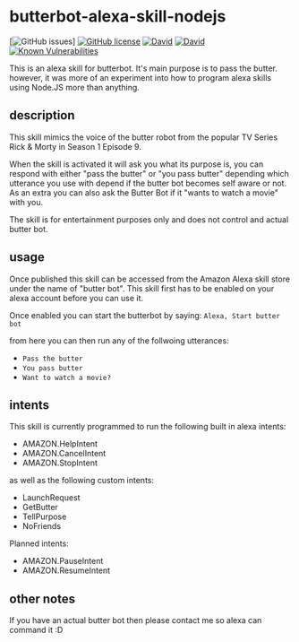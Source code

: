 # butterbot-alexa-skill-nodejs

[![GitHub issues](https://img.shields.io/github/issues/CarbonCollins/butterbot-alexa-skill-nodejs.svg)]
[![GitHub license](https://img.shields.io/badge/license-MIT-blue.svg)](https://raw.githubusercontent.com/CarbonCollins/butterbot-alexa-skill-nodejs/master/LICENSE)
[![David](https://img.shields.io/david/CarbonCollins/butterbot-alexa-skill-nodejs.svg)]()
[![David](https://img.shields.io/david/dev/CarbonCollins/butterbot-alexa-skill-nodejs.svg)]()
[![Known Vulnerabilities](https://snyk.io/test/github/carboncollins/butterbot-alexa-skill-nodejs/badge.svg?targetFile=package.json)](https://snyk.io/test/github/carboncollins/butterbot-alexa-skill-nodejs?targetFile=package.json)

This is an alexa skill for butterbot. It's main purpose is to pass the butter. however, it was more of an experiment into how to program alexa skills using Node.JS more than anything.

## description

This skill mimics the voice of the butter robot from the popular TV Series Rick & Morty in Season 1 Episode 9. 

When the skill is activated it will ask you what its purpose is, you can respond with either "pass the butter" or "you pass butter" depending which utterance you use with depend if the butter bot becomes self aware or not. As an extra you can also ask the Butter Bot if it "wants to watch a movie" with you.

The skill is for entertainment purposes only and does not control and actual butter bot.

## usage

Once published this skill can be accessed from the Amazon Alexa skill store under the name of "butter bot". This skill first has to be enabled on your alexa account before you can use it.

Once enabled you can start the butterbot by saying: `Alexa, Start butter bot`

from here you can then run any of the follwoing utterances:

* `Pass the butter`
* `You pass butter`
* `Want to watch a movie?`

## intents

This skill is currently programmed to run the following built in alexa intents:

* AMAZON.HelpIntent
* AMAZON.CancelIntent
* AMAZON.StopIntent

as well as the following custom intents:

* LaunchRequest
* GetButter
* TellPurpose
* NoFriends

Planned intents:

* AMAZON.PauseIntent
* AMAZON.ResumeIntent

## other notes

If you have an actual butter bot then please contact me so alexa can command it :D
